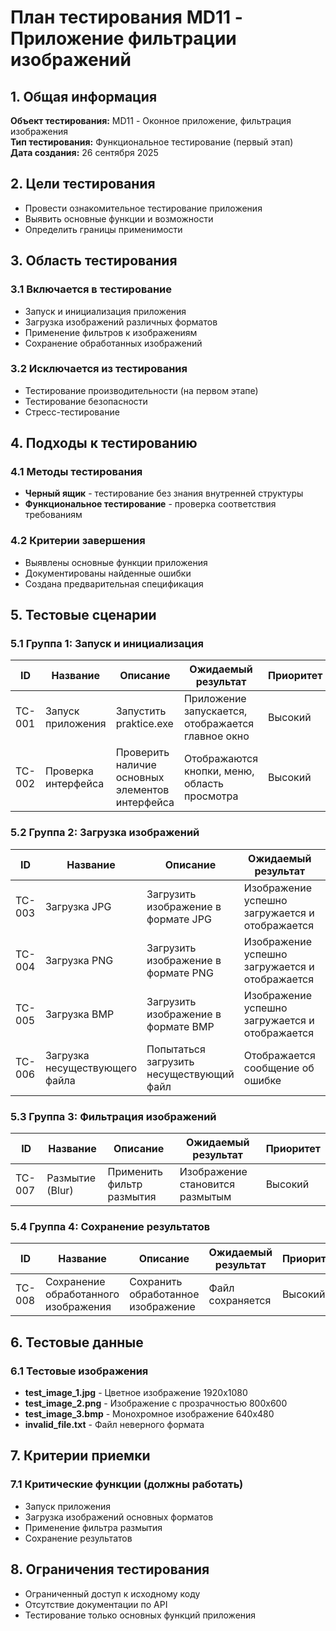 # План тестирования MD11 - Приложение фильтрации изображений

## 1. Общая информация

**Объект тестирования:** MD11 - Оконное приложение, фильтрация изображения  
**Тип тестирования:** Функциональное тестирование (первый этап)  
**Дата создания:** 26 сентября 2025

## 2. Цели тестирования

- Провести ознакомительное тестирование приложения
- Выявить основные функции и возможности
- Определить границы применимости

## 3. Область тестирования

### 3.1 Включается в тестирование
- Запуск и инициализация приложения
- Загрузка изображений различных форматов
- Применение фильтров к изображениям
- Сохранение обработанных изображений

### 3.2 Исключается из тестирования
- Тестирование производительности (на первом этапе)
- Тестирование безопасности
- Стресс-тестирование

## 4. Подходы к тестированию

### 4.1 Методы тестирования
- **Черный ящик** - тестирование без знания внутренней структуры
- **Функциональное тестирование** - проверка соответствия требованиям

### 4.2 Критерии завершения
- Выявлены основные функции приложения
- Документированы найденные ошибки
- Создана предварительная спецификация

## 5. Тестовые сценарии

### 5.1 Группа 1: Запуск и инициализация

| ID | Название | Описание | Ожидаемый результат | Приоритет |
|---|---|---|---|---|
| TC-001 | Запуск приложения | Запустить praktice.exe | Приложение запускается, отображается главное окно | Высокий |
| TC-002 | Проверка интерфейса | Проверить наличие основных элементов интерфейса | Отображаются кнопки, меню, область просмотра | Высокий |

### 5.2 Группа 2: Загрузка изображений

| ID | Название | Описание | Ожидаемый результат | Приоритет |
|---|---|---|---|---|
| TC-003 | Загрузка JPG | Загрузить изображение в формате JPG | Изображение успешно загружается и отображается | Высокий |
| TC-004 | Загрузка PNG | Загрузить изображение в формате PNG | Изображение успешно загружается и отображается | Высокий |
| TC-005 | Загрузка BMP | Загрузить изображение в формате BMP | Изображение успешно загружается и отображается | Высокий |
| TC-006 | Загрузка несуществующего файла | Попытаться загрузить несуществующий файл | Отображается сообщение об ошибке | Высокий |

### 5.3 Группа 3: Фильтрация изображений

| ID | Название | Описание | Ожидаемый результат | Приоритет |
|---|---|---|---|---|
| TC-007 | Размытие (Blur) | Применить фильтр размытия | Изображение становится размытым | Высокий |

### 5.4 Группа 4: Сохранение результатов

| ID | Название | Описание | Ожидаемый результат | Приоритет |
|---|---|---|---|---|
| TC-008 | Сохранение обработанного изображения | Сохранить обработанное изображение | Файл сохраняется | Высокий |

## 6. Тестовые данные

### 6.1 Тестовые изображения
- **test_image_1.jpg** - Цветное изображение 1920x1080
- **test_image_2.png** - Изображение с прозрачностью 800x600
- **test_image_3.bmp** - Монохромное изображение 640x480
- **invalid_file.txt** - Файл неверного формата

## 7. Критерии приемки

### 7.1 Критические функции (должны работать)
- Запуск приложения
- Загрузка изображений основных форматов
- Применение фильтра размытия
- Сохранение результатов

## 8. Ограничения тестирования

- Ограниченный доступ к исходному коду
- Отсутствие документации по API
- Тестирование только основных функций приложения

